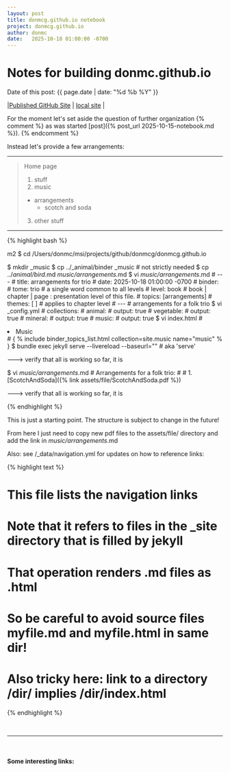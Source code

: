 ```yaml
---
layout: post
title: donmcg.github.io notebook 
project: donmcg.github.io
author: donmc
date:   2025-10-18 01:00:00 -0700
---
```

<head>
    <script type="text/javascript" async
      src="https://cdnjs.cloudflare.com/ajax/libs/mathjax/2.7.7/MathJax.js?config=TeX-MML-AM_CHTML">
    </script>
</head>

# Notes for building donmc.github.io
Date of this post: {{ page.date | date: "%d %b %Y" }}

|[Published GitHub Site](https://donmcg.github.io) | [local site](http://localhost:4000) |

For the moment let's set aside the question of further organization
{% comment %}
as was started [post]({% post_url 2025-10-15-notebook.md %}).
{% endcomment %}

Instead let's provide a few arrangements:

---

> Home page
> 
> 1. stuff
> 2. music
>   - arrangements
>      + scotch and soda
> 3. other stuff

---

{% highlight bash %}

  m2 $ cd /Users/donmc/msi/projects/github/donmcg/donmcg.github.io
  
  $ mkdir _music
  $ cp ../_animal/binder _music  # not strictly needed
  $ cp ../_animal/bird_.md _music/arrangements_.md
  $ vi  _music/arrangements_.md 
    # ---
    # title: arrangements for trio
    # date:   2025-10-18 01:00:00 -0700
    # binder:
      #   tome:  trio  # a single word common to all levels
      #   level: book # book | chapter | page : presentation level of this file.
      #   topics: [arrangements]
      #   themes: [ ] # applies to chapter level
    # ---
    # arrangements for a folk trio
  $ vi _config.yml
    #  collections:
    #  animal:
    #    output: true
    #  vegetable:
    #    output: true
    #  mineral:
    #    output: true
    #  music:
    #    output: true
  $ vi index.html
    # <li>Music</li>
    # { % include binder_topics_list.html collection=site.music name="music" % }
  $ bundle exec jekyll serve --livereload --baseurl="" # aka 'serve'

---> verify that all is working so far, it is

  $ vi  _music/arrangements_.md 
    # Arrangements for a folk trio:
    #
    # 1. [ScotchAndSoda]({% link assets/file/ScotchAndSoda.pdf %}) 

---> verify that all is working so far, it is

{% endhighlight %}

This is just a starting point.  The structure is subject to change
in the future!

From here I just need to copy new pdf files to the assets/file/ directory
and add the link in _music/arrangements_.md 

Also: see /_data/navigation.yml for updates on how to reference links:

{% highlight text %}
# This file lists the navigation links
# Note that it refers to files in the _site directory that is filled by jekyll
# That operation renders .md files as .html
# So be careful to avoid source files myfile.md and myfile.html in same dir!
# Also tricky here:  link to a directory /dir/ implies /dir/index.html
{% endhighlight %}


&nbsp;

---
&nbsp;
#### Some interesting links:


